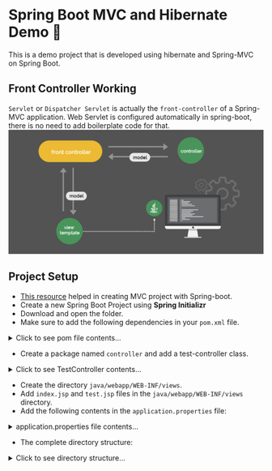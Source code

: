 
# Spring Boot MVC and Hibernate Demo 💽

This is a demo project that is developed using hibernate and Spring-MVC on Spring Boot.

## Front Controller Working

`Servlet` or `Dispatcher Servlet` is actually the `front-controller` of a Spring-MVC application. Web Servlet is configured automatically in spring-boot, there is no need to add boilerplate code for that.
![](images/dserv.PNG)

## Project Setup

* [This resource](https://www.boraji.com/spring-boot-creating-web-application-using-spring-mvc) helped in creating MVC project with Spring-boot.
* Create a new Spring Boot Project using **Spring Initializr**
* Download and open the folder.
* Make sure to add the following dependencies in your `pom.xml` file.

[comment]: <> (Project pom file)
<details>
<summary>Click to see pom file contents...</summary>

    <?xml version="1.0" encoding="UTF-8"?>
    <project xmlns="http://maven.apache.org/POM/4.0.0" xmlns:xsi="http://www.w3.org/2001/XMLSchema-instance"
        xsi:schemaLocation="http://maven.apache.org/POM/4.0.0 https://maven.apache.org/xsd/maven-4.0.0.xsd">
        <modelVersion>4.0.0</modelVersion>
        <parent>
            <groupId>org.springframework.boot</groupId>
            <artifactId>spring-boot-starter-parent</artifactId>
            <version>2.4.2</version>
            <relativePath/> <!-- lookup parent from repository -->
        </parent>
        <groupId>com.osama</groupId>
        <artifactId>mvc-and-hibernate</artifactId>
        <version>0.0.1-SNAPSHOT</version>
        <name>mvc-and-hibernate</name>
        <description>Demo project for Spring Boot</description>
        <properties>
            <java.version>11</java.version>
        </properties>
        <dependencies>
            <dependency>
                <groupId>org.springframework.boot</groupId>
                <artifactId>spring-boot-starter-web</artifactId>
            </dependency>
            <!-- JSTL tag lib -->
            <dependency>
                <groupId>javax.servlet.jsp.jstl</groupId>
                <artifactId>javax.servlet.jsp.jstl-api</artifactId>
                <version>1.2.1</version>
            </dependency>
    
            <dependency>
                <groupId>taglibs</groupId>
                <artifactId>standard</artifactId>
                <version>1.1.2</version>
            </dependency>
    
            <!-- Tomcat for JSP rendering -->
            <dependency>
                <groupId>org.apache.tomcat.embed</groupId>
                <artifactId>tomcat-embed-jasper</artifactId>
                <scope>provided</scope>
            </dependency>
            <dependency>
                <groupId>org.springframework.boot</groupId>
                <artifactId>spring-boot-starter-test</artifactId>
                <scope>test</scope>
            </dependency>
        </dependencies>
    
        <build>
            <plugins>
                <plugin>
                    <groupId>org.springframework.boot</groupId>
                    <artifactId>spring-boot-maven-plugin</artifactId>
                </plugin>
            </plugins>
        </build>
    
    </project>

</details>

* Create a package named `controller` and add a test-controller class.
  
[comment]: <> (Controller class contents)
<details>
<summary>Click to see TestController contents...</summary>

    package com.osama.mvcandhibernate.controller;
    
    import org.springframework.stereotype.Controller;
    import org.springframework.web.bind.annotation.GetMapping;
    import org.springframework.web.bind.annotation.RequestMapping;
    
    @Controller
    public class TestController {
    
        @RequestMapping("/")
        public String index() {
            return "index";
        }
    
        @GetMapping("/hello")
        public String hello() {
            return "test";
        }
    }


</details>


* Create the directory `java/webapp/WEB-INF/views`.
* Add `index.jsp` and `test.jsp` files in the `java/webapp/WEB-INF/views` directory.
* Add the following contents in the `application.properties` file:

[comment]: <> (application.properties file contents)
<details>
<summary>application.properties file contents... </summary>

    server.port = 4200
    spring.mvc.view.prefix = /WEB-INF/views/
    spring.mvc.view.suffix = .jsp
    spring.mvc.static-path-pattern=/resources/**

</details>

* The complete directory structure:

[comment]: <> (Directory Structure)
<details>
<summary>Click to see directory structure...</summary>

![](images/dir.PNG)

</details>




